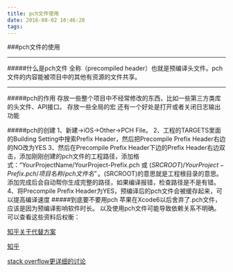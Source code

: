 ```yaml
---
title: pch文件使用
date: 2016-08-02 16:46:28
tags:
---
```

###pch文件的使用

----
#####什么是pch文件
全称（precompiled header）也就是预编译头文件。pch文件的内容能被项目中的其他有资源的文件共享。

---
#####pch的作用
存放一些整个项目中不经常修改的东西，比如一些第三方类库的头文件、API接口。
存放一些全局的宏
还有一个好处是打开或者关闭日志输出功能

#####pch的创建
1、新建->iOS->Other->PCH File。
2、工程的TARGETS里面的Building Setting中搜索Prefix Header，然后把Precompile Prefix Header右边的NO改为YES
3、然后在Precompile Prefix Header下边的Prefix Header右边双击，添加刚刚创建的pch文件的工程路径，添加格式：“YourProjectName/YourProject-Prefix.pch 或 $(SRCROOT)/YourProject-Prefix.pch/项目名称/pch文件名” 。$(SRCROOT)的意思就是工程根目录的意思。添加完成后会自动帮你生成完整的路径，如果编译报错，检查路径是不是有错。
4、将Precompile Prefix Header为YES，预编译后的pch文件会被缓存起来，可以提高编译速度
#####到底要不要用pch
苹果在Xcode6以后舍弃了.pch文件，应该是因为预编译影响软件时长。
以及使用pch文件可能导致依赖关系不明确。
可以查看这些资料后权衡：

[知乎关于代替方案](http://www.zhihu.com/question/30417704)

[知乎](http://www.zhihu.com/question/30489034)

[stack overflow更详细的讨论](https://stackoverflow.com/questions/24158648/why-isnt-projectname-prefix-pch-created-automatically-in-xcode-6)

